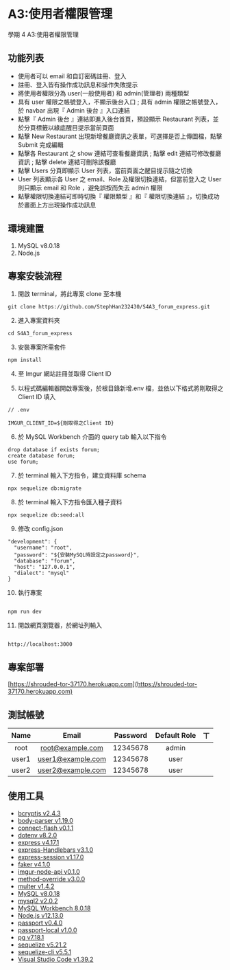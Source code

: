 # A3:使用者權限管理

學期 4 A3:使用者權限管理

## 功能列表

- 使用者可以 email 和自訂密碼註冊、登入
- 註冊、登入皆有操作成功訊息和操作失敗提示
- 將使用者權限分為 user(一般使用者) 和 admin(管理者) 兩種類型
- 具有 user 權限之帳號登入，不顯示後台入口 ; 具有 admin 權限之帳號登入，於 navbar 出現『 Admin 後台 』入口連結
- 點擊『 Admin 後台 』連結即進入後台首頁，預設顯示 Restaurant 列表，並於分頁標籤以綠底醒目提示當前頁面
- 點擊 New Restaurant 出現新增餐廳資訊之表單，可選擇是否上傳圖檔，點擊 Submit 完成編輯
- 點擊各 Restaurant 之 show 連結可查看餐廳資訊 ; 點擊 edit 連結可修改餐廳資訊 ; 點擊 delete 連結可刪除該餐廳
- 點擊 Users 分頁即顯示 User 列表，當前頁面之醒目提示隨之切換
- User 列表顯示各 User 之 email、Role 及權限切換連結，但當前登入之 User 則只顯示 email 和 Role ，避免誤按而失去 admin 權限
- 點擊權限切換連結可即時切換『 權限類型 』和『 權限切換連結 』，切換成功於畫面上方出現操作成功訊息

## 環境建置

1. MySQL v8.0.18
2. Node.js

## 專案安裝流程

1. 開啟 terminal，將此專案 clone 至本機

```
git clone https://github.com/StephHan232430/S4A3_forum_express.git
```

2. 進入專案資料夾

```
cd S4A3_forum_express
```

3. 安裝專案所需套件

```
npm install
```

4. 至 Imgur 網站註冊並取得 Client ID

5. 以程式碼編輯器開啟專案後，於根目錄新增.env 檔，並依以下格式將剛取得之 Client ID 填入

```
// .env

IMGUR_CLIENT_ID=${剛取得之Client ID}
```

6. 於 MySQL Workbench 介面的 query tab 輸入以下指令

```
drop database if exists forum;
create database forum;
use forum;
```

7. 於 terminal 輸入下方指令，建立資料庫 schema

```
npx sequelize db:migrate
```

8. 於 terminal 輸入下方指令匯入種子資料

```
npx sequelize db:seed:all
```

9. 修改 config.json

```
"development": {
  "username": "root",
  "password": "${安裝MySQL時設定之password}",
  "database": "forum",
  "host": "127.0.0.1",
  "dialect": "mysql"
}
```

10. 執行專案

```

npm run dev

```

11. 開啟網頁瀏覽器，於網址列輸入

```

http://localhost:3000

```

## 專案部署

[https://shrouded-tor-37170.herokuapp.com](https://shrouded-tor-37170.herokuapp.com)

## 測試帳號

| Name  |       Email       | Password | Default Role | ㄒ  |
| :---: | :---------------: | :------: | :----------: | --- |
| root  | root@example.com  | 12345678 |    admin     |
| user1 | user1@example.com | 12345678 |     user     |
| user2 | user2@example.com | 12345678 |     user     |

## 使用工具

- [bcryptjs v2.4.3](https://www.npmjs.com/package/bcryptjs)
- [body-parser v1.19.0](https://www.npmjs.com/package/body-parser)
- [connect-flash v0.1.1](https://www.npmjs.com/package/connect-flash)
- [dotenv v8.2.0](https://www.npmjs.com/package/dotenv)
- [express v4.17.1](https://expressjs.com/zh-tw/)
- [express-Handlebars v3.1.0](https://github.com/ericf/express-handlebars)
- [express-session v1.17.0](https://www.npmjs.com/package/express-session)
- [faker v4.1.0](https://www.npmjs.com/package/faker)
- [imgur-node-api v0.1.0](https://www.npmjs.com/package/imgur-node-api)
- [method-override v3.0.0](https://www.npmjs.com/package/method-override)
- [multer v1.4.2](https://www.npmjs.com/package/multer)
- [MySQL v8.0.18](https://dev.mysql.com/downloads/mysql/)
- [mysql2 v2.0.2](https://www.npmjs.com/package/mysql2)
- [MySQL Workbench 8.0.18](https://dev.mysql.com/downloads/workbench/)
- [Node.js v12.13.0](https://nodejs.org/en/)
- [passport v0.4.0](https://www.npmjs.com/package/passport)
- [passport-local v1.0.0](https://www.npmjs.com/package/passport-local)
- [pg v7.18.1](https://www.npmjs.com/package/pg)
- [sequelize v5.21.2](https://www.npmjs.com/package/sequelize)
- [sequelize-cli v5.5.1](https://www.npmjs.com/package/sequelize-cli)
- [Visual Studio Code v1.39.2](https://code.visualstudio.com/)
